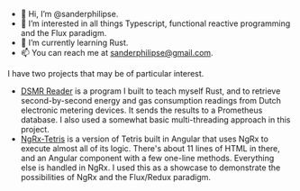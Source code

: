 - 👋 Hi, I’m @sanderphilipse.
- 👀 I’m interested in all things Typescript, functional reactive programming and the Flux paradigm.
- 🌱 I’m currently learning Rust.
- 📫 You can reach me at sanderphilipse@gmail.com.

I have two projects that may be of particular interest. 
- [DSMR Reader](https://github.com/sanderphilipse/dsmr-reader) is a program I built to teach myself Rust, and to retrieve second-by-second energy and gas consumption readings from Dutch electronic metering devices. It sends the results to a Prometheus database. I also used a somewhat basic multi-threading approach in this project.
- [NgRx-Tetris](https://github.com/sanderphilipse/ngrx-tetris) is a version of Tetris built in Angular that uses NgRx to execute almost all of its logic. There's about 11 lines of HTML in there, and an Angular component with a few one-line methods. Everything else is handled in NgRx. I used this as a showcase to demonstrate the possibilities of NgRx and the Flux/Redux paradigm.
